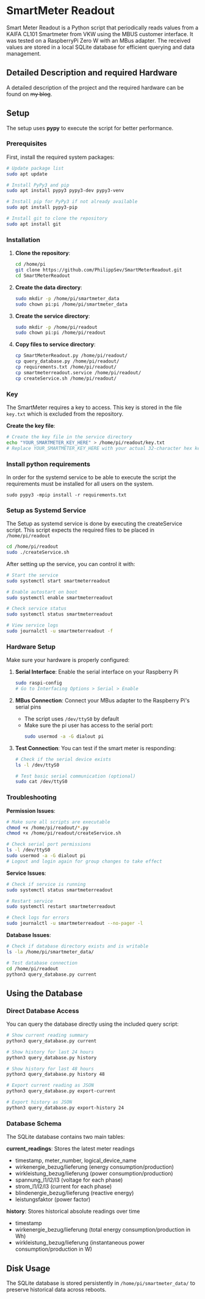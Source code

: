 # SmartMeter Readout

Smart Meter Readout is a Python script that periodically reads values from a KAIFA CL101 Smartmeter from VKW using the MBUS customer interface.
It was tested on a RaspberryPi Zero W with an MBus adapter.
The received values are stored in a local SQLite database for efficient querying and data management.

## Detailed Description and required Hardware
A detailed description of the project and the required hardware can be found on ~~my blog~~.

## Setup
The setup uses **pypy** to execute the script for better performance.

### Prerequisites

First, install the required system packages:

```bash
# Update package list
sudo apt update

# Install PyPy3 and pip
sudo apt install pypy3 pypy3-dev pypy3-venv

# Install pip for PyPy3 if not already available
sudo apt install pypy3-pip

# Install git to clone the repository
sudo apt install git
```

### Installation

1. **Clone the repository**:
   ```bash
   cd /home/pi
   git clone https://github.com/PhilippSev/SmartMeterReadout.git
   cd SmartMeterReadout
   ```

2. **Create the data directory**:
   ```bash
   sudo mkdir -p /home/pi/smartmeter_data
   sudo chown pi:pi /home/pi/smartmeter_data
   ```

3. **Create the service directory**:
   ```bash
   sudo mkdir -p /home/pi/readout
   sudo chown pi:pi /home/pi/readout
   ```

4. **Copy files to service directory**:
   ```bash
   cp SmartMeterReadout.py /home/pi/readout/
   cp query_database.py /home/pi/readout/
   cp requirements.txt /home/pi/readout/
   cp smartmeterreadout.service /home/pi/readout/
   cp createService.sh /home/pi/readout/
   ```

### Key

The SmartMeter requires a key to access.
This key is stored in the file ```key.txt``` which is excluded from the repository.

**Create the key file**:
```bash
# Create the key file in the service directory
echo "YOUR_SMARTMETER_KEY_HERE" > /home/pi/readout/key.txt
# Replace YOUR_SMARTMETER_KEY_HERE with your actual 32-character hex key
```

### Install python requirements
In order for the systemd service to be able to execute the script the requirements must be installed for all users on the system.

```
sudo pypy3 -mpip install -r requirements.txt
```

### Setup as Systemd Service

The Setup as systemd service is done by executing the createService script. 
This script expects the required files to be placed in ```/home/pi/readout```

```bash
cd /home/pi/readout
sudo ./createService.sh
```

After setting up the service, you can control it with:

```bash
# Start the service
sudo systemctl start smartmeterreadout

# Enable autostart on boot
sudo systemctl enable smartmeterreadout

# Check service status
sudo systemctl status smartmeterreadout

# View service logs
sudo journalctl -u smartmeterreadout -f
```

### Hardware Setup

Make sure your hardware is properly configured:

1. **Serial Interface**: Enable the serial interface on your Raspberry Pi
   ```bash
   sudo raspi-config
   # Go to Interfacing Options > Serial > Enable
   ```

2. **MBus Connection**: Connect your MBus adapter to the Raspberry Pi's serial pins
   - The script uses `/dev/ttyS0` by default
   - Make sure the pi user has access to the serial port:
     ```bash
     sudo usermod -a -G dialout pi
     ```

3. **Test Connection**: You can test if the smart meter is responding:
   ```bash
   # Check if the serial device exists
   ls -l /dev/ttyS0
   
   # Test basic serial communication (optional)
   sudo cat /dev/ttyS0
   ```

### Troubleshooting

**Permission Issues**:
```bash
# Make sure all scripts are executable
chmod +x /home/pi/readout/*.py
chmod +x /home/pi/readout/createService.sh

# Check serial port permissions
ls -l /dev/ttyS0
sudo usermod -a -G dialout pi
# Logout and login again for group changes to take effect
```

**Service Issues**:
```bash
# Check if service is running
sudo systemctl status smartmeterreadout

# Restart service
sudo systemctl restart smartmeterreadout

# Check logs for errors
sudo journalctl -u smartmeterreadout --no-pager -l
```

**Database Issues**:
```bash
# Check if database directory exists and is writable
ls -la /home/pi/smartmeter_data/

# Test database connection
cd /home/pi/readout
python3 query_database.py current
```

## Using the Database

### Direct Database Access

You can query the database directly using the included query script:

```bash
# Show current reading summary
python3 query_database.py current

# Show history for last 24 hours
python3 query_database.py history

# Show history for last 48 hours  
python3 query_database.py history 48

# Export current reading as JSON
python3 query_database.py export-current

# Export history as JSON
python3 query_database.py export-history 24
```

### Database Schema

The SQLite database contains two main tables:

**current_readings**: Stores the latest meter readings
- timestamp, meter_number, logical_device_name
- wirkenergie_bezug/lieferung (energy consumption/production)
- wirkleistung_bezug/lieferung (power consumption/production)  
- spannung_l1/l2/l3 (voltage for each phase)
- strom_l1/l2/l3 (current for each phase)
- blindenergie_bezug/lieferung (reactive energy)
- leistungsfaktor (power factor)

**history**: Stores historical absolute readings over time
- timestamp
- wirkenergie_bezug/lieferung (total energy consumption/production in Wh)
- wirkleistung_bezug/lieferung (instantaneous power consumption/production in W)

## Disk Usage
The SQLite database is stored persistently in `/home/pi/smartmeter_data/` to preserve historical data across reboots.

